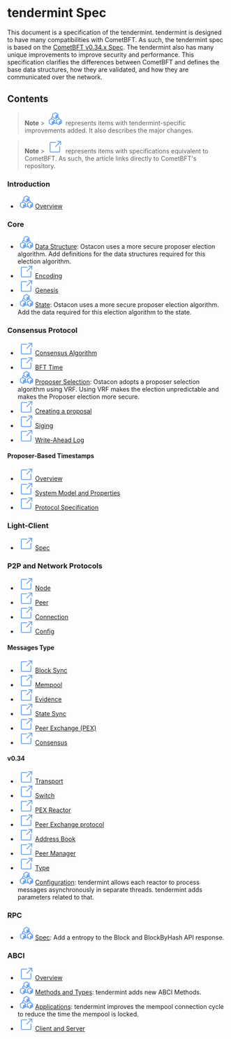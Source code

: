 # tendermint Spec

This document is a specification of the tendermint. tendermint is designed to have many compatibilities with CometBFT. As such, the tendermint spec is based on the [CometBFT v0.34.x Spec](https://github.com/cometbft/cometbft/tree/v0.34.x/spec). The tendermint also has many unique improvements to improve security and performance. This specification clarifies the differences between CometBFT and defines the base data structures, how they are validated, and how they are communicated over the network.

## Contents

> **Note** > ![oc](./static/oc.svg) represents items with tendermint-specific improvements added. It also describes the major changes.

> **Note** > ![tm](./static/tm.svg) represents items with specifications equivalent to CometBFT. As such, the article links directly to CometBFT's repository.

### Introduction

- [![oc](./static/oc.svg)Overview](./introduction/overview.md)

### Core

- [![oc](./static/oc.svg)Data Structure](./core/data_structures.md): Ostacon uses a more secure proposer election algorithm. Add definitions for the data structures required for this election algorithm.
- [![tm](./static/tm.svg)Encoding](https://github.com/cometbft/cometbft/blob/v0.34.x/spec/core/encoding.md)
- [![tm](./static/tm.svg)Genesis](https://github.com/cometbft/cometbft/blob/v0.34.x/spec/core/genesis.md)
- [![oc](./static/oc.svg)State](./core/state.md): Ostacon uses a more secure proposer election algorithm. Add the data required for this election algorithm to the state.

### Consensus Protocol

- [![tm](./static/tm.svg)Consensus Algorithm](https://github.com/cometbft/cometbft/blob/v0.34.x/spec//consensus/consensus.md)
- [![tm](./static/tm.svg)BFT Time](https://github.com/cometbft/cometbft/blob/v0.34.x/spec/consensus/bft-time.md)
- [![oc](./static/oc.svg)Proposer Selection](./consensus/proposer-selection.md): Ostacon adopts a proposer selection algorithm using VRF. Using VRF makes the election unpredictable and makes the Proposer election more secure.
- [![tm](./static/tm.svg)Creating a proposal](https://github.com/cometbft/cometbft/blob/v0.34.x/spec//consensus/creating-proposal.md)
- [![tm](./static/tm.svg)Siging](https://github.com/cometbft/cometbft/blob/v0.34.x/spec//consensus/signing.md)
- [![tm](./static/tm.svg)Write-Ahead Log](https://github.com/cometbft/cometbft/blob/v0.34.x/spec/consensus/wal.md)

#### Proposer-Based Timestamps

- [![tm](./static/tm.svg)Overview](https://github.com/cometbft/cometbft/blob/v0.34.x/spec/consensus/proposer-based-timestamp/pbts_001_draft.md)
- [![tm](./static/tm.svg)System Model and Properties](https://github.com/cometbft/cometbft/blob/v0.34.x/spec/consensus/proposer-based-timestamp/pbts-sysmodel_001_draft.md)
- [![tm](./static/tm.svg)Protocol Specification](https://github.com/cometbft/cometbft/blob/v0.34.x/spec/consensus/proposer-based-timestamp/pbts-algorithm_001_draft.md)

### Light-Client

- [![tm](./static/tm.svg)Spec](https://github.com/cometbft/cometbft/blob/v0.34.x/spec/light-client/README.md)

### P2P and Network Protocols

- [![tm](./static/tm.svg)Node](https://github.com/cometbft/cometbft/blob/v0.34.x/spec/p2p/node.md)
- [![tm](./static/tm.svg)Peer](https://github.com/cometbft/cometbft/blob/v0.34.x/spec/p2p/peer.md)
- [![tm](./static/tm.svg)Connection](https://github.com/cometbft/cometbft/blob/v0.34.x/spec/p2p/connection.md)
- [![tm](./static/tm.svg)Config](https://github.com/cometbft/cometbft/blob/v0.34.x/spec/p2p/config.md)

#### Messages Type

- [![tm](./static/tm.svg)Block Sync](https://github.com/cometbft/cometbft/blob/v0.34.x/spec/p2p/messages/block-sync.md)
- [![tm](./static/tm.svg)Mempool](https://github.com/cometbft/cometbft/blob/v0.34.x/spec/p2p/messages/mempool.md)
- [![tm](./static/tm.svg)Evidence](https://github.com/cometbft/cometbft/blob/v0.34.x/spec/p2p/messages/evidence.md)
- [![tm](./static/tm.svg)State Sync](https://github.com/cometbft/cometbft/blob/v0.34.x/spec/p2p/messages/state-sync.md)
- [![tm](./static/tm.svg)Peer Exchange (PEX)](https://github.com/cometbft/cometbft/blob/v0.34.x/spec/p2p/messages/pex.md)
- [![tm](./static/tm.svg)Consensus](https://github.com/cometbft/cometbft/blob/v0.34.x/spec/p2p/messages/consensus.md)

#### v0.34

- [![tm](./static/tm.svg)Transport](https://github.com/cometbft/cometbft/blob/v0.34.x/spec/p2p/v0.34/transport.md)
- [![tm](./static/tm.svg)Switch](https://github.com/cometbft/cometbft/blob/v0.34.x/spec/p2p/v0.34/switch.md)
- [![tm](./static/tm.svg)PEX Reactor](https://github.com/cometbft/cometbft/blob/v0.34.x/spec/p2p/v0.34/pex.md)
- [![tm](./static/tm.svg)Peer Exchange protocol](https://github.com/cometbft/cometbft/blob/v0.34.x/spec/p2p/v0.34/pex-protocol.md)
- [![tm](./static/tm.svg)Address Book](https://github.com/cometbft/cometbft/blob/v0.34.x/spec/p2p/v0.34/addressbook.md)
- [![tm](./static/tm.svg)Peer Manager](https://github.com/cometbft/cometbft/blob/v0.34.x/spec/p2p/v0.34/peer_manager.md)
- [![tm](./static/tm.svg)Type](https://github.com/cometbft/cometbft/blob/v0.34.x/spec/p2p/v0.34/types.md)
- [![oc](./static/oc.svg)Configuration](./p2p/v0.34/configuration.md): tendermint allows each reactor to process messages asynchronously in separate threads. tendermint adds parameters related to that.

### RPC

- [![oc](./static/oc.svg)Spec](./rpc/README.md): Add a entropy to the Block and BlockByHash API response.

### ABCI

- [![tm](./static/tm.svg)Overview](https://github.com/cometbft/cometbft/blob/v0.34.x/spec/abci/README.md)
- [![oc](./static/oc.svg)Methods and Types](./abci/abci.md): tendermint adds new ABCI Methods.
- [![oc](./static/oc.svg)Applications](./abci/apps.md): tendermint improves the mempool connection cycle to reduce the time the mempool is locked.
- [![tm](./static/tm.svg)Client and Server](https://github.com/cometbft/cometbft/blob/v0.34.x/spec/abci/client-server.md)
